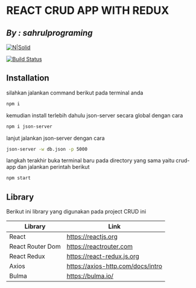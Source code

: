 # REACT CRUD APP WITH REDUX

## _By : sahrulprograming_

[![N|Solid](https://cldup.com/dTxpPi9lDf.thumb.png)](https://nodesource.com/products/nsolid)

[![Build Status](https://travis-ci.org/joemccann/dillinger.svg?branch=master)](https://travis-ci.org/joemccann/dillinger)

## Installation

silahkan jalankan command berikut pada terminal anda

```sh
npm i
```

kemudian install terlebih dahulu json-server secara global dengan cara

```sh
npm i json-server
```

lanjut jalankan json-server dengan cara

```sh
json-server -w db.json -p 5000
```

langkah terakhir buka terminal baru pada directory yang sama yaitu crud-app dan jalankan perintah berikut

```sh
npm start
```

## Library

Berikut ini library yang digunakan pada project CRUD ini

| Library          | Link                              |
| ---------------- | --------------------------------- |
| React            | https://reactjs.org               |
| React Router Dom | https://reactrouter.com           |
| React Redux      | https://react-redux.js.org        |
| Axios            | https://axios-http.com/docs/intro |
| Bulma            | https://bulma.io/                 |
